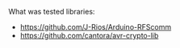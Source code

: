 What was tested libraries:

* https://github.com/J-Rios/Arduino-RFScomm
* https://github.com/cantora/avr-crypto-lib
